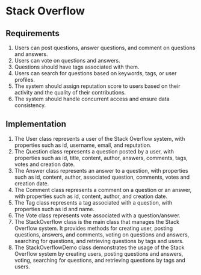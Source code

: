 # Stack Overflow

## Requirements

1. Users can post questions, answer questions, and comment on questions and answers.
2. Users can vote on questions and answers.
3. Questions should have tags associated with them.
4. Users can search for questions based on keywords, tags, or user profiles.
5. The system should assign reputation score to users based on their activity and the quality of their contributions.
6. The system should handle concurrent access and ensure data consistency.

## Implementation

1. The User class represents a user of the Stack Overflow system, with properties such as id, username, email, and reputation.
2. The Question class represents a question posted by a user, with properties such as id, title, content, author, answers, comments, tags, votes and creation date.
3. The Answer class represents an answer to a question, with properties such as id, content, author, associated question, comments, votes and creation date.
4. The Comment class represents a comment on a question or an answer, with properties such as id, content, author, and creation date.
5. The Tag class represents a tag associated with a question, with properties such as id and name.
6. The Vote class represents vote associated with a question/answer.
7. The StackOverflow class is the main class that manages the Stack Overflow system. It provides methods for creating user, posting questions, answers, and comments, voting on questions and answers, searching for questions, and retrieving questions by tags and users.
8. The StackOverflowDemo class demonstrates the usage of the Stack Overflow system by creating users, posting questions and answers, voting, searching for questions, and retrieving questions by tags and users.

